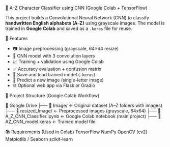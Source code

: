  🧠 A–Z Character Classifier using CNN (Google Colab + TensorFlow)

This project builds a Convolutional Neural Network (CNN) to classify **handwritten English alphabets (A–Z)** using grayscale images. The model is trained in **Google Colab** and saved as a `.keras` file for reuse.


 📌 Features

- 📷 Image preprocessing (grayscale, 64×64 resize)
- 🧠 CNN model with 3 convolution layers
- 📈 Training + validation using Google Colab
- ✅ Accuracy evaluation + confusion matrix
- 💾 Save and load trained model (`.keras`)
- 🧪 Predict a new image (single-letter image)
- 🌐 Optional web app via Flask or Gradio

 📂 Project Structure (Google Colab Workflow)

📁 Google Drive
├── 📁 Image/ ← Original dataset (A–Z folders with images)
├── 📁 resized_Image/ ← Preprocessed images (grayscale, 64x64)
├── 📄 A_Z_CNN_Classifier.ipynb ← Google Colab notebook (main project)
├── 📄 AZ_CNN_model.keras ← Trained model file

📚 Requirements (Used in Colab)
TensorFlow
NumPy
OpenCV (cv2)
Matplotlib / Seaborn
scikit-learn

